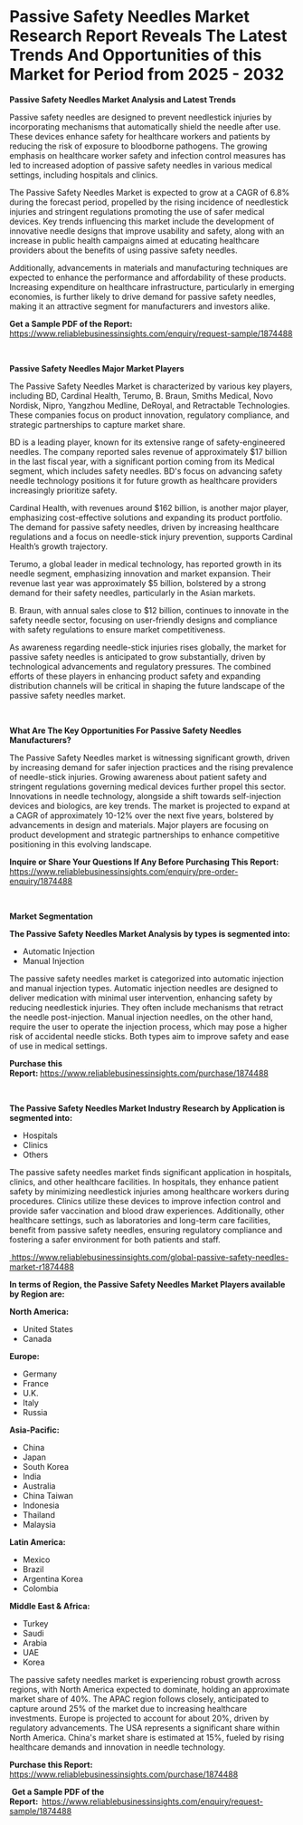 <p><h1>Passive Safety Needles Market Research Report Reveals The Latest Trends And Opportunities of this Market for Period from 2025 - 2032</h1></p><p><strong>Passive Safety Needles Market Analysis and Latest Trends</strong></p>
<p><p>Passive safety needles are designed to prevent needlestick injuries by incorporating mechanisms that automatically shield the needle after use. These devices enhance safety for healthcare workers and patients by reducing the risk of exposure to bloodborne pathogens. The growing emphasis on healthcare worker safety and infection control measures has led to increased adoption of passive safety needles in various medical settings, including hospitals and clinics.</p><p>The Passive Safety Needles Market is expected to grow at a CAGR of 6.8% during the forecast period, propelled by the rising incidence of needlestick injuries and stringent regulations promoting the use of safer medical devices. Key trends influencing this market include the development of innovative needle designs that improve usability and safety, along with an increase in public health campaigns aimed at educating healthcare providers about the benefits of using passive safety needles.</p><p>Additionally, advancements in materials and manufacturing techniques are expected to enhance the performance and affordability of these products. Increasing expenditure on healthcare infrastructure, particularly in emerging economies, is further likely to drive demand for passive safety needles, making it an attractive segment for manufacturers and investors alike.</p></p>
<p><strong>Get a Sample PDF of the Report:&nbsp;</strong> <a href="https://www.reliablebusinessinsights.com/enquiry/request-sample/1874488?utm_campaign=3344&utm_medium=2&utm_source=Github&utm_content=ia&utm_term=14042025&utm_id=passive-safety-needles">https://www.reliablebusinessinsights.com/enquiry/request-sample/1874488</a></p>
<p>&nbsp;</p>
<p><strong>Passive Safety Needles Major Market Players</strong></p>
<p><p>The Passive Safety Needles Market is characterized by various key players, including BD, Cardinal Health, Terumo, B. Braun, Smiths Medical, Novo Nordisk, Nipro, Yangzhou Medline, DeRoyal, and Retractable Technologies. These companies focus on product innovation, regulatory compliance, and strategic partnerships to capture market share.</p><p>BD is a leading player, known for its extensive range of safety-engineered needles. The company reported sales revenue of approximately $17 billion in the last fiscal year, with a significant portion coming from its Medical segment, which includes safety needles. BD's focus on advancing safety needle technology positions it for future growth as healthcare providers increasingly prioritize safety.</p><p>Cardinal Health, with revenues around $162 billion, is another major player, emphasizing cost-effective solutions and expanding its product portfolio. The demand for passive safety needles, driven by increasing healthcare regulations and a focus on needle-stick injury prevention, supports Cardinal Health’s growth trajectory.</p><p>Terumo, a global leader in medical technology, has reported growth in its needle segment, emphasizing innovation and market expansion. Their revenue last year was approximately $5 billion, bolstered by a strong demand for their safety needles, particularly in the Asian markets.</p><p>B. Braun, with annual sales close to $12 billion, continues to innovate in the safety needle sector, focusing on user-friendly designs and compliance with safety regulations to ensure market competitiveness.</p><p>As awareness regarding needle-stick injuries rises globally, the market for passive safety needles is anticipated to grow substantially, driven by technological advancements and regulatory pressures. The combined efforts of these players in enhancing product safety and expanding distribution channels will be critical in shaping the future landscape of the passive safety needles market.</p></p>
<p>&nbsp;</p>
<p><strong>What Are The Key Opportunities For Passive Safety Needles Manufacturers?</strong></p>
<p><p>The Passive Safety Needles market is witnessing significant growth, driven by increasing demand for safer injection practices and the rising prevalence of needle-stick injuries. Growing awareness about patient safety and stringent regulations governing medical devices further propel this sector. Innovations in needle technology, alongside a shift towards self-injection devices and biologics, are key trends. The market is projected to expand at a CAGR of approximately 10-12% over the next five years, bolstered by advancements in design and materials. Major players are focusing on product development and strategic partnerships to enhance competitive positioning in this evolving landscape.</p></p>
<p><strong>Inquire or Share Your Questions If Any Before Purchasing This Report:</strong> <a href="https://www.reliablebusinessinsights.com/enquiry/pre-order-enquiry/1874488?utm_campaign=3344&utm_medium=2&utm_source=Github&utm_content=ia&utm_term=14042025&utm_id=passive-safety-needles">https://www.reliablebusinessinsights.com/enquiry/pre-order-enquiry/1874488</a></p>
<p>&nbsp;</p>
<p><strong>Market Segmentation</strong></p>
<p><strong>The Passive Safety Needles Market Analysis by types is segmented into:</strong></p>
<p><ul><li>Automatic Injection</li><li>Manual Injection</li></ul></p>
<p><p>The passive safety needles market is categorized into automatic injection and manual injection types. Automatic injection needles are designed to deliver medication with minimal user intervention, enhancing safety by reducing needlestick injuries. They often include mechanisms that retract the needle post-injection. Manual injection needles, on the other hand, require the user to operate the injection process, which may pose a higher risk of accidental needle sticks. Both types aim to improve safety and ease of use in medical settings.</p></p>
<p><strong>Purchase this Report:&nbsp;</strong><a href="https://www.reliablebusinessinsights.com/purchase/1874488?utm_campaign=3344&utm_medium=2&utm_source=Github&utm_content=ia&utm_term=14042025&utm_id=passive-safety-needles">https://www.reliablebusinessinsights.com/purchase/1874488</a></p>
<p>&nbsp;</p>
<p><strong>The Passive Safety Needles Market Industry Research by Application is segmented into:</strong></p>
<p><ul><li>Hospitals</li><li>Clinics</li><li>Others</li></ul></p>
<p><p>The passive safety needles market finds significant application in hospitals, clinics, and other healthcare facilities. In hospitals, they enhance patient safety by minimizing needlestick injuries among healthcare workers during procedures. Clinics utilize these devices to improve infection control and provide safer vaccination and blood draw experiences. Additionally, other healthcare settings, such as laboratories and long-term care facilities, benefit from passive safety needles, ensuring regulatory compliance and fostering a safer environment for both patients and staff.</p></p>
<p><a href="https://www.reliablebusinessinsights.com/global-passive-safety-needles-market-r1874488?utm_campaign=3344&utm_medium=2&utm_source=Github&utm_content=ia&utm_term=14042025&utm_id=passive-safety-needles">&nbsp;https://www.reliablebusinessinsights.com/global-passive-safety-needles-market-r1874488</a></p>
<p><strong>In terms of Region, the Passive Safety Needles Market Players available by Region are:</strong></p>
<p>
    <p> <strong> North America: </strong>
        <ul>
            <li>United States</li>
            <li>Canada</li>
        </ul>
        </p> 
    <p> <strong> Europe: </strong>
        <ul>
            <li>Germany</li>
            <li>France</li>
            <li>U.K.</li>
            <li>Italy</li>
            <li>Russia</li>
        </ul>
        </p> 
    <p> <strong> Asia-Pacific: </strong>
        <ul>
            <li>China</li>
            <li>Japan</li>
            <li>South Korea</li>
            <li>India</li>
            <li>Australia</li>
            <li>China Taiwan</li>
            <li>Indonesia</li>
            <li>Thailand</li>
            <li>Malaysia</li>
        </ul>
        </p> 
    <p> <strong> Latin America: </strong>
        <ul>
            <li>Mexico</li>
            <li>Brazil</li>
            <li>Argentina Korea</li>
            <li>Colombia</li>
        </ul>
        </p> 
    <p> <strong> Middle East & Africa: </strong>
        <ul>
            <li>Turkey</li>
            <li>Saudi</li>
            <li>Arabia</li>
            <li>UAE</li>
            <li>Korea</li>
        </ul>
    </p>
    </p>
<p><p>The passive safety needles market is experiencing robust growth across regions, with North America expected to dominate, holding an approximate market share of 40%. The APAC region follows closely, anticipated to capture around 25% of the market due to increasing healthcare investments. Europe is projected to account for about 20%, driven by regulatory advancements. The USA represents a significant share within North America. China's market share is estimated at 15%, fueled by rising healthcare demands and innovation in needle technology.</p></p>
<p><strong>Purchase this Report: </strong><a href="https://www.reliablebusinessinsights.com/purchase/1874488?utm_campaign=3344&utm_medium=2&utm_source=Github&utm_content=ia&utm_term=14042025&utm_id=passive-safety-needles">https://www.reliablebusinessinsights.com/purchase/1874488</a></p>
<p>&nbsp;<strong>Get a Sample PDF of the Report:&nbsp;&nbsp;</strong><a href="https://www.reliablebusinessinsights.com/enquiry/request-sample/1874488?utm_campaign=3344&utm_medium=2&utm_source=Github&utm_content=ia&utm_term=14042025&utm_id=passive-safety-needles">https://www.reliablebusinessinsights.com/enquiry/request-sample/1874488</a></p>
<p><strong></strong></p>
<p><p></p><p></p><p></p></p>